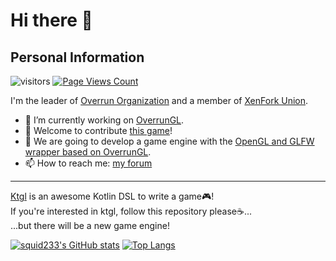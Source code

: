 # Hi there 👋

## Personal Information

![visitors](https://visitor-badge.glitch.me/badge?page_id=squid233.squid233)
[![Page Views Count](https://badges.toozhao.com/badges/01GN1CZYTMRBEZR0T1KBJFBHHT/blue.svg)](https://badges.toozhao.com/stats/01GN1CZYTMRBEZR0T1KBJFBHHT "Get your own page views count badge on badges.toozhao.com")

I'm the leader of [Overrun Organization](https://github.com/Over-Run) and a member of [XenFork Union](https://github.com/XenFork).

- :eyes: I’m currently working on [OverrunGL](https://github.com/Over-Run/overrungl).
- 💪 Welcome to contribute [this game](https://github.com/XenFork/school-life)!
- 👋 We are going to develop a game engine with the [OpenGL and GLFW wrapper based on OverrunGL](https://github.com/Over-Run/gl-wrapper).
- 📫 How to reach me: [my forum](https://github.com/squid233/squid233/discussions)

---

[Ktgl](https://github.com/Over-Run/ktgl) is an awesome Kotlin DSL to write a game🎮!  
If you're interested in ktgl, follow this repository please☕...  
...but there will be a new game engine!

[![squid233's GitHub stats](https://github-readme-stats.vercel.app/api?username=squid233&count_private=true&show_icons=true&theme=vue)](https://github.com/anuraghazra/github-readme-stats)
[![Top Langs](https://github-readme-stats.vercel.app/api/top-langs/?username=squid233&layout=compact&theme=vue)](https://github.com/anuraghazra/github-readme-stats)

<!--
**squid233/squid233** is a ✨ _special_ ✨ repository because its `README.md` (this file) appears on your GitHub profile.

Here are some ideas to get you started:

- 🔭 I’m currently working on ...
- 🌱 I’m currently learning ...
- 👯 I’m looking to collaborate on ...
- 🤔 I’m looking for help with ...
- 💬 Ask me about ...
- 📫 How to reach me: ...
- 😄 Pronouns: ...
- ⚡ Fun fact: ...
-->
